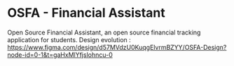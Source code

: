 # OSFA - Financial Assistant
Open Source Financial Assistant, an open source financial tracking application for students.
Design evolution : https://www.figma.com/design/d57MVdzU0KuqgElvrmBZYY/OSFA-Design?node-id=0-1&t=gaHxMlYfjslohncu-0
